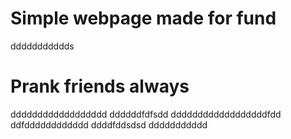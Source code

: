 # Simple webpage made for fund
ddddddddddds
# Prank friends always
dddddddddddddddddd
ddddddfdfsdd
ddddddddddddddddddfdd
ddfdddddddddddd
ddddfddsdsd
ddddddddddd